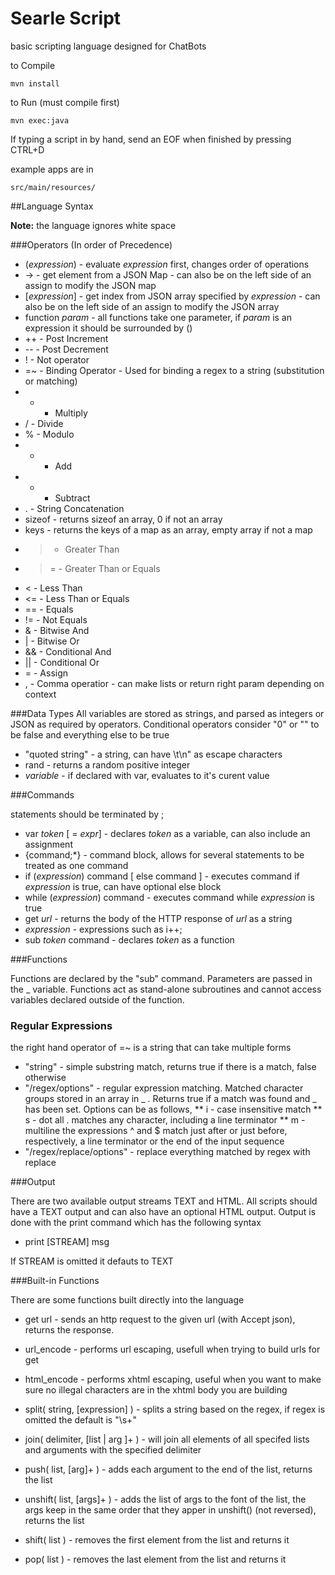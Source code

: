 # Searle Script
basic scripting language designed for ChatBots

to Compile
```
mvn install
```
to Run (must compile first)
```
mvn exec:java
```
If typing a script in by hand, send an EOF when finished by pressing CTRL+D

example apps are in
```
src/main/resources/
```

##Language Syntax

**Note:** the language ignores white space

###Operators (In order of Precedence)
* (*expression*) - evaluate *expression* first, changes order of operations
* ->  - get element from a JSON Map - can also be on the left side of an assign to modify the JSON map
* [*expression*] - get index from JSON array specified by *expression* - can also be on the left side of an assign to modify the JSON array
* function *param* - all functions take one parameter, if *param* is an expression it should be surrounded by ()
* ++ - Post Increment
* -- - Post Decrement
* ! - Not operator
* =~ - Binding Operator - Used for binding a regex to a string (substitution or matching)
* * - Multiply
* / - Divide
* % - Modulo
* + - Add
* - - Subtract
* . - String Concatenation
* sizeof - returns sizeof an array, 0 if not an array
* keys - returns the keys of a map as an array, empty array if not a map
* > - Greater Than
* >= - Greater Than or Equals
* < - Less Than
* <= - Less Than or Equals
* == - Equals
* != - Not Equals
* & - Bitwise And
* | - Bitwise Or
* && - Conditional And
* || - Conditional Or
* = - Assign
* , - Comma operatior - can make lists or return right param depending on context
 
###Data Types
All variables are stored as strings, and parsed as integers or JSON as required by operators.  Conditional operators consider "0" or "" to be false and everything else to be true

* "quoted string" - a string, can have \t\n\" as escape characters
* rand - returns a random positive integer
* *variable* - if declared with var, evaluates to it's curent value


###Commands

statements should be terminated by ;


* var *token* [ = *expr*] - declares *token* as a variable, can also include an assignment
* {command;*} - command block, allows for several statements to be treated as one command
* if (*expression*) command [ else command ]  - executes command if *expression* is true, can have optional else block
* while (*expression*) command - executes command while *expression* is true
* get *url* - returns the body of the HTTP response of *url* as a string
* *expression* - expressions such as i++;
* sub *token* command - declares *token* as a function


###Functions

Functions are declared by the "sub" command.  Parameters are passed in the _ variable.  Functions act as stand-alone subroutines and cannot access variables declared outside of the function.

### Regular Expressions
the right hand operator of =~ is a string that can take multiple forms
* "string" - simple substring match, returns true if there is a match, false otherwise
* "/regex/options" - regular expression matching.  Matched character groups stored in an array in _ . Returns true if a match was found and _ has been set.   Options can be as follows,
** i - case insensitive match
** s - dot all .  matches any character, including a line terminator
** m - multiline  the expressions ^ and $ match just after or just before, respectively, a line terminator or the end of the input sequence
* "/regex/replace/options" - replace everything matched by regex with replace

###Output

There are two available output streams TEXT and HTML.  All scripts should have a TEXT output and can also have an optional HTML output.  Output is done with the print command which has the following syntax
* print [STREAM] msg

If STREAM is omitted it defauts to TEXT

###Built-in Functions

There are some functions built directly into the language
* get url - sends an http request to the given url (with Accept json), returns the response.
* url_encode - performs url escaping, usefull when trying to build urls for get
* html_encode - performs xhtml escaping, useful when you want to make sure no illegal characters are in the xhtml body you are building


* split( string, [expression] ) - splits a string based on the regex, if regex is omitted the default is "\\s+"
* join( delimiter, [list | arg ]+ ) - will join all elements of all specifed lists and arguments with the specified delimiter

* push( list, [arg]+ ) - adds each argument to the end of the list, returns the list
* unshift( list, [args]+ ) - adds the list of args to the font of the list, the args keep in the same order that they apper in unshift() (not reversed), returns the list

* shift( list ) - removes the first element from the list and returns it
* pop( list ) - removes the last element from the list and returns it
